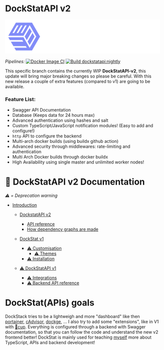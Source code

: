 # DockStatAPI v2
![Dockstat Logo](.github/DockStat.png)

*Pipelines:*
[![Docker Image CI](https://github.com/Its4Nik/dockstatapi/actions/workflows/build-image.yml/badge.svg?branch=main)](https://github.com/Its4Nik/dockstatapi/actions/workflows/build-image.yml)
[![Build dockstatapi:nightly](https://github.com/Its4Nik/dockstatapi/actions/workflows/build-dev.yaml/badge.svg?branch=dev)](https://github.com/Its4Nik/dockstatapi/actions/workflows/build-dev.yaml)

This specific branch contains the currently WIP **DockStatAPI-v2**, this update will bring major breaking changes so please be careful.
With this new release a couple of extra features (compared to v1) are going to be available.

### Feature List:

- Swagger API Documentation
- Database (Keeps data for 24 hours max)
- Advanced authentication using hashes and salt
- Custom TypeScript/JavaScript notification modules! (Easy to add and configure!)
- `http` API to configure the backend
- Multi-arch docker builds (using buildx github action)
- Advanced security through middlewares: rate-limiting and authentication
- Multi Arch Docker builds through docker buildx
- High Availability using single master and unlimited worker nodes!

# 🔗 DockStatAPI v2 Documentation

_⚠️ = Deprecation warning_

- [Introduction](https://outline.itsnik.de/s/dockstat)

  - [DockstatAPI v2](https://outline.itsnik.de/s/dockstat/doc/dockstatapi-v2-XRMDKRqMIg)

    - [API reference](https://outline.itsnik.de/s/dockstat/doc/api-reference-1PTxqx1MQ6)
    - [How dependency graphs are made](https://outline.itsnik.de/s/dockstat/doc/how-the-dependecy-graphs-are-made-svuZbEHH9g)

  - [DockStat v1](https://outline.itsnik.de/s/dockstat/doc/dockstat-v1-zVaFS4zROI)

    - [⚠️ Customisation](https://outline.itsnik.de/s/dockstat/doc/customization-PiBz4OpQIZ)
      - [⚠️ Themes](https://outline.itsnik.de/s/dockstat/doc/themes-BFhN6ZBbYx)
    - [⚠️ Installation](https://outline.itsnik.de/s/dockstat/doc/installation-DaO99bB86q)

  - [⚠️ DockStatAPI v1](https://outline.itsnik.de/s/dockstat/doc/dockstatapi-v1-jLcVCfPNmS)
    - [⚠️ Integrations](https://outline.itsnik.de/s/dockstat/doc/integrations-Agq1oL6HxF)
    - [⚠️ Backend API reference](https://outline.itsnik.de/s/dockstat/doc/backend-api-reference-YzcBbDvY33)

# DockStat(APIs) goals

DockStack tries to be a lightweigh and more "dashboard" like then [portainer](https://github.com/portainer/portainer), [cAdvisor](https://github.com/google/cadvisor), [dockge](https://github.com/louislam/dockge), ...
I also try to add some "extensions", like in V1 with [🥤cup](https://github.com/sergi0g/cup).
Everything is configured through a backend with Swagger documentation, so that you can follow the code and understand the new v2 frontend better!
DockStat is mainly used for teaching [myself](https://github.com/Its4Nik) more about TypeScript, APIs and backend development!
